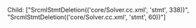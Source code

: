 Child: ["SrcmlStmtDeletion(('core/Solver.cc.xml', 'stmt', 338))", "SrcmlStmtDeletion(('core/Solver.cc.xml', 'stmt', 60))"]